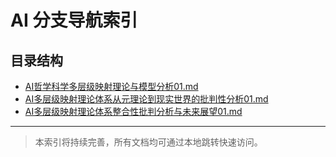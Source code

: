 # AI 分支导航索引

## 目录结构

- [AI哲学科学多层级映射理论与模型分析01.md](AI哲学科学多层级映射理论与模型分析01.md)
- [AI多层级映射理论体系从元理论到现实世界的批判性分析01.md](AI多层级映射理论体系从元理论到现实世界的批判性分析01.md)
- [AI多层级映射理论体系整合性批判分析与未来展望01.md](AI多层级映射理论体系整合性批判分析与未来展望01.md)

---

> 本索引将持续完善，所有文档均可通过本地跳转快速访问。
